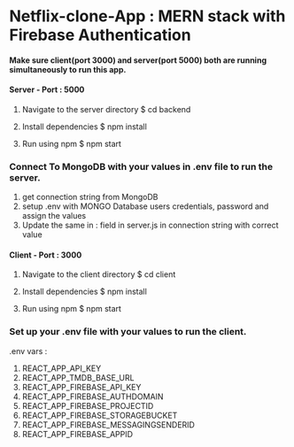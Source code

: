 # Netflix-clone-App : MERN stack with Firebase Authentication

#### Make sure client(port 3000) and server(port 5000) both are running simultaneously to run this app.

#### Server - Port : 5000

1. Navigate to the server directory
   $ cd backend

2. Install dependencies
   $ npm install

3. Run using npm
   $ npm start

### Connect To MongoDB with your values in .env file to run the server.

1. get connection string from MongoDB
2. setup .env with MONGO Database users credentials, password and assign the values
3. Update the same in <username>:<password> field in server.js in connection string with correct value

#### Client - Port : 3000

1. Navigate to the client directory
   $ cd client

2. Install dependencies
   $ npm install

3. Run using npm
   $ npm start

### Set up your .env file with your values to run the client.

.env vars :

1. REACT_APP_API_KEY
2. REACT_APP_TMDB_BASE_URL
3. REACT_APP_FIREBASE_API_KEY
4. REACT_APP_FIREBASE_AUTHDOMAIN
5. REACT_APP_FIREBASE_PROJECTID
6. REACT_APP_FIREBASE_STORAGEBUCKET
7. REACT_APP_FIREBASE_MESSAGINGSENDERID
8. REACT_APP_FIREBASE_APPID
